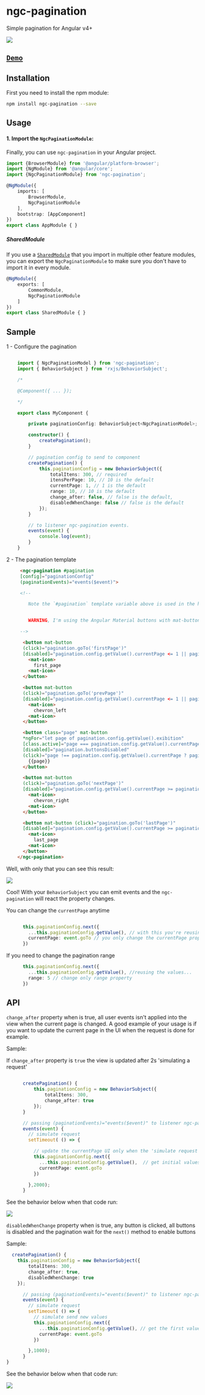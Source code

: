 # ngc-pagination

Simple pagination for Angular v4+

![](http://g.recordit.co/hMI2hoTtG7.gif)

## [`Demo`](http://bit.ly/2xHWXWR)

## Installation

First you need to install the npm module:

```sh
npm install ngc-pagination --save
```

## Usage

#### 1. Import the `NgcPaginationModule`:

Finally, you can use `ngc-pagination` in your Angular project.

```ts
import {BrowserModule} from '@angular/platform-browser';
import {NgModule} from '@angular/core';
import {NgcPaginationModule} from 'ngc-pagination';

@NgModule({
    imports: [
        BrowserModule,
        NgcPaginationModule
    ],
    bootstrap: [AppComponent]
})
export class AppModule { }
```

##### SharedModule

If you use a [`SharedModule`](https://angular.io/docs/ts/latest/guide/ngmodule.html#!#shared-modules) that you import in multiple other feature modules,
you can export the `NgcPaginationModule` to make sure you don't have to import it in every module.

```ts
@NgModule({
    exports: [
        CommonModule,
        NgcPaginationModule
    ]
})
export class SharedModule { }
```

## Sample

1 - Configure the pagination

```Typescript

    import { NgcPaginationModel } from 'ngc-pagination';
    import { BehaviorSubject } from 'rxjs/BehaviorSubject';

    /*

    @Component({ ... });

    */

    export class MyComponent {

        private paginationConfig: BehaviorSubject<NgcPaginationModel>;

        constructor() {
            createPagination();
        }

        // pagination config to send to component
        createPagination() {
            this.paginationConfig = new BehaviorSubject({
                totalItens: 300, // required
                itensPerPage: 10, // 10 is the default
                currentPage: 1, // 1 is the default
                range: 10, // 10 is the default
                change_after: false, // false is the default,
                disabledWhenChange: false // false is the default
            });
        }

        // to listener ngc-pagination events.
        events(event) {
            console.log(event);
        }
    }

```


2 - The pagination template

```HTML
     <ngc-pagination #pagination
     [config]="paginationConfig"
     (paginationEvents)="events($event)">

     <!--

        Note the `#pagination` template variable above is used in the html below to get the component reference, you can change to any name.


        WARNING, I'm using the Angular Material buttons with mat-button directive and <mat-icon> component to show icons in this template, if you're not using the Angular Material in your project you need to remove the all directives mat-button in all <button> tags below and also remove all <mat-icon> components.

     -->

      <button mat-button
      (click)="pagination.goTo('firstPage')"
      [disabled]="pagination.config.getValue().currentPage <= 1 || pagination.buttonsDisabled">
        <mat-icon>
          first_page
        <mat-icon>
      </button>

      <button mat-button
      (click)="pagination.goTo('prevPage')"
      [disabled]="pagination.config.getValue().currentPage <= 1 || pagination.buttonsDisabled">
        <mat-icon>
          chevron_left
        <mat-icon>
      </button>

      <button class="page" mat-button
      *ngFor="let page of pagination.config.getValue().exibition"
      [class.active]="page === pagination.config.getValue().currentPage"
      [disabled]="pagination.buttonsDisabled"
      (click)="page !== pagination.config.getValue().currentPage ? pagination.goTo('pageChanged', page) : undefined">
        {{page}}
      </button>

      <button mat-button
      (click)="pagination.goTo('nextPage')"
      [disabled]="pagination.config.getValue().currentPage >= pagination.config.getValue().totalPages || pagination.buttonsDisabled">
        <mat-icon>
          chevron_right
        <mat-icon>
      </button>

      <button mat-button (click)="pagination.goTo('lastPage')"
      [disabled]="pagination.config.getValue().currentPage >= pagination.config.getValue().totalPages || pagination.buttonsDisabled">
        <mat-icon>
          last_page
        <mat-icon>
      </button>
    </ngc-pagination>
```

Well, with only that you can see this result:

![](http://g.recordit.co/a40l3UuTQe.gif)


Cool! With your `BehaviorSubject` you can emit events and the `ngc-pagination` will react the property changes.

You can change the `currentPage` anytime

```Typescript

      this.paginationConfig.next({
        ...this.paginationConfig.getValue(), // with this you're reusing the active properties like totalItens, range...
        currentPage: event.goTo // you only change the currentPage property
      })

```

If you need to change the pagination range

```Typescript
      this.paginationConfig.next({
        ...this.paginationConfig.getValue(), //reusing the values...
        range: 5 // change only range property
      })
```

## API

`change_after` property when is true, all user events isn't applied into the view when the
current page is changed. A good example of your usage is if you want to update the current
page in the UI when the request is done for example.

Sample:

If `change_after` property is `true` the view is updated after 2s 'simulating a request'

```Typescript

      createPagination() {
          this.paginationConfig = new BehaviorSubject({
              totalItens: 300,
              change_after: true
          });
      }

      // passing (paginationEvents)="events($event)" to listener ngc-pagination events
      events(event) {
        // simulate request
        setTimeout( () => {

          // update the currentPage UI only when the 'simulate request is back' after 2s
          this.paginationConfig.next({
            ...this.paginationConfig.getValue(),  // get initial values
            currentPage: event.goTo
          })

        },2000);
      }
```

See the behavior below when that code run:

![](http://g.recordit.co/69wMYPL8qj.gif)


`disabledWhenChange` property when is true, any button is clicked, all buttons is disabled
and the pagination wait for the `next()` method to enable buttons

Sample:

```Typescript
  createPagination() {
    this.paginationConfig = new BehaviorSubject({
        totalItens: 300,
        change_after: true,
        disabledWhenChange: true
    });

      // passing (paginationEvents)="events($event)" to listener ngc-pagination events
      events(event) {
        // simulate request
        setTimeout( () => {
          // simulate send new values
          this.paginationConfig.next({
            ...this.paginationConfig.getValue(), // get the first values
            currentPage: event.goTo
          })

        },1000);
      }
}
```
See the behavior below when that code run:

![](http://g.recordit.co/edCW9GNta4.gif)